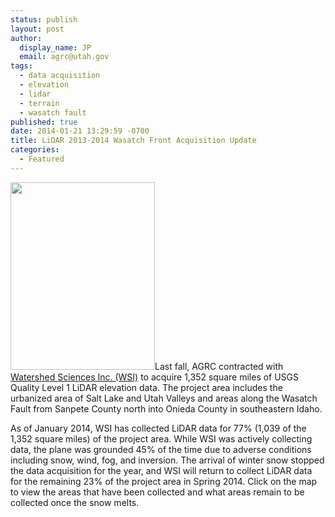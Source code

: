 ```yaml
---
status: publish
layout: post
author:
  display_name: JP
  email: agrc@utah.gov
tags:
  - data acquisition
  - elevation
  - lidar
  - terrain
  - wasatch fault
published: true
date: 2014-01-21 13:29:59 -0700
title: LiDAR 2013-2014 Wasatch Front Acquisition Update
categories:
  - Featured
---
```

<p><a href="{{ "/downloads/Status-Graphic-v1.png" | prepend: site.baseurl }}"><img src="{{ "/images/Status-Graphic-v1-231x300.png" | prepend: site.baseurl }}" alt="" title="Status Graphic v1" width="231" height="300" class="inline-text-left" /></a>Last fall, AGRC contracted with <a href="http://www.watershedsciences.com/">Watershed Sciences Inc. (WSI)</a> to acquire 1,352 square miles of USGS Quality Level 1 LiDAR elevation data. The project area includes the urbanized area of Salt Lake and Utah Valleys and areas along the Wasatch Fault from Sanpete County north into Onieda County in southeastern Idaho.</p>
<p>As of January 2014, WSI has collected LiDAR data for 77% (1,039 of the 1,352 square miles) of the project area. While WSI was actively collecting data, the plane was grounded 45% of the time due to adverse conditions including snow, wind, fog, and inversion. The arrival of winter snow stopped the data acquisition for the year, and WSI will return to collect LiDAR data for the remaining 23% of the project area in Spring 2014. Click on the map to view the areas that have been collected and what areas remain to be collected once the snow melts.</p>
 